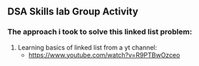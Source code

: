 
## **DSA Skills lab Group Activity**    
### The approach i took to solve this linked list problem:      

1. Learning basics of linked list from a yt channel:       
    - https://www.youtube.com/watch?v=R9PTBwOzceo

